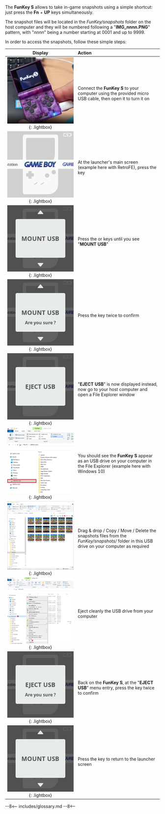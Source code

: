 The **FunKey S** allows to take in-game snapshots using a simple
shortcut: just press the **Fn** + **UP** keys simultaneously.

The snapshot files will be located in the _FunKey/snapshots_ folder on
the host computer and they will be numbered following a
"**IMG_nnnn.PNG**" pattern, with "_nnnn_" being a number starting at
0001 and up to 9999.

In order to access the snapshots, follow these simple steps:

| **Display**                                                                       | **Action**                                                                                                                                |
|:---------------------------------------------------------------------------------:|:------------------------------------------------------------------------------------------------------------------------------------------|
| ![Connection PC](/assets/images/Connection_PC.png){: .lightbox}                   | Connect the **FunKey S** to your computer using the provided micro USB cable, then open it to turn it on                                  |
| ![RetroFE](/assets/images/RetroFE.png){: .lightbox}                               | At the launcher's main screen (example here with RetroFE), press the <span class="funkey-menu"></span> key                                |
| ![Mount USB](/assets/images/Mount_USB.png){: .lightbox}                           | Press the <span class="funkey-up"></span> or <span class="funkey-down"></span> keys until you see "**MOUNT USB**"                         |
| ![Mount USB Are you sure](/assets/images/Mount_USB_are_you_sure.png){: .lightbox} | Press the <span class="funkey-A"></span> key twice to confirm                                                                             |
| ![Eject USB](/assets/images/Eject_USB.png){: .lightbox}                           | "**EJECT USB**" is now displayed instead, now go to your host computer and open a File Explorer window                                    |
| ![USB Drive](/assets/images/USB_Drive.png){: .lightbox}                           | You should see the **FunKey S** appear as an USB drive on your computer in the File Explorer (example here with Windows 10)               |
| ![Copy ROM](/assets/images/Snapshots.png){: .lightbox}                            | Drag & drop / Copy / Move / Delete the snapshots files from the _FunKey/snapshots/_ folder in this USB drive on your computer as required |
| ![Eject Drive](/assets/images/Eject_Drive.png){: .lightbox}                       | Eject cleanly the USB drive from your computer                                                                                            |
| ![Eject USB Are you sure](/assets/images/Eject_USB_are_you_sure.png){: .lightbox} | Back on the **FunKey S**, at the "**EJECT USB**" menu entry, press the <span class="funkey-A"></span> key twice to confirm                |
| ![Unmount USB](/assets/images/Mount_USB.png){: .lightbox}                         | Press the <span class="funkey-menu"></span> key to return to the launcher screen                                                          |

--8<--
includes/glossary.md
--8<--
